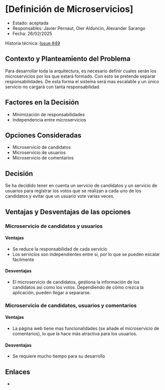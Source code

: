 # [Definición de Microservicios]

* Estado: aceptada
* Responsables: Javier Pernaut, Oier Alduncin, Alexander Sarango
* Fecha: 26/02/2025

Historia técnica: [Issue #49](https://github.com/oielay/GTIO_Votacion/issues/49)


## Contexto y Planteamiento del Problema
Para desarrollar toda la arquitectura, es necesario definir cuales serán los microservicios por los que estará formado. Con esto se pretende separar responsabilidades. De esta forma el sistema será mas escalable y un único servicio no cargará con tanta responsabilidad.

## Factores en la Decisión 

* Minimización de responsabilidades
* Independencia entre microservicios

## Opciones Consideradas

* Microservicio de candidatos
* Microservicio de usuarios
* Microservicio de comentarios

## Decisión

Se ha decidido tener en cuenta un servicio de candidatos y un servicio de usuarios para registrar los votos que se realizan a cada uno de los candidatos y evitar que un usuario vote varias veces.

## Ventajas y Desventajas de las opciones

### Microservicio de candidatos y usuarios
#### Ventajas

* Se reduce la responsabilidad de cada servicio
* Los servicios son independientes entre si, por lo que se pueden escalar fácilmente

#### Desventajas

* El microservicio de candidatos, gestiona la información de los candidatos asi como los votos. Dependiendo de cómo crezca la aplicación, pueden llegar a separarse.

### Microservicio de candidatos, usuarios y comentarios
#### Ventajas

* La página web tiene mas funcionalidades (se añade el microservicio de comentarios), lo que la hace más atractiva para los usuarios.

#### Desventajas

* Se requiere mucho tiempo para su desarrollo

## Enlaces 

*



